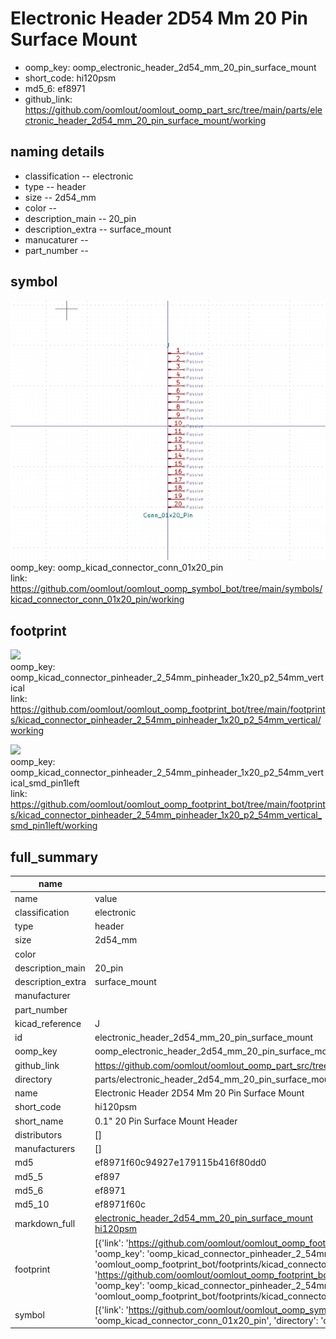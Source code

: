 # Electronic Header 2D54 Mm 20 Pin Surface Mount

  
* oomp_key: oomp_electronic_header_2d54_mm_20_pin_surface_mount 
* short_code: hi120psm
* md5_6: ef8971  
* github_link: https://github.com/oomlout/oomlout_oomp_part_src/tree/main/parts/electronic_header_2d54_mm_20_pin_surface_mount/working  
## naming details
* classification -- electronic
* type -- header
* size -- 2d54_mm
* color -- 
* description_main -- 20_pin
* description_extra -- surface_mount
* manucaturer -- 
* part_number -- 



## symbol

![](symbol/0/working/working_600.png)  
oomp_key: oomp_kicad_connector_conn_01x20_pin  
link: https://github.com/oomlout/oomlout_oomp_symbol_bot/tree/main/symbols/kicad_connector_conn_01x20_pin/working  

## footprint

![](footprint/0/working/working_600.png)  
oomp_key: oomp_kicad_connector_pinheader_2_54mm_pinheader_1x20_p2_54mm_vertical  
link: https://github.com/oomlout/oomlout_oomp_footprint_bot/tree/main/footprints/kicad_connector_pinheader_2_54mm_pinheader_1x20_p2_54mm_vertical/working  

![](footprint/0/working/working_600.png)  
oomp_key: oomp_kicad_connector_pinheader_2_54mm_pinheader_1x20_p2_54mm_vertical_smd_pin1left  
link: https://github.com/oomlout/oomlout_oomp_footprint_bot/tree/main/footprints/kicad_connector_pinheader_2_54mm_pinheader_1x20_p2_54mm_vertical_smd_pin1left/working  

## full_summary
| name | value | 
| --- | --- | 
| name | value | 
| classification | electronic | 
| type | header | 
| size | 2d54_mm | 
| color |  | 
| description_main | 20_pin | 
| description_extra | surface_mount | 
| manufacturer |  | 
| part_number |  | 
| kicad_reference | J | 
| id | electronic_header_2d54_mm_20_pin_surface_mount | 
| oomp_key | oomp_electronic_header_2d54_mm_20_pin_surface_mount | 
| github_link | https://github.com/oomlout/oomlout_oomp_part_src/tree/main/parts/electronic_header_2d54_mm_20_pin_surface_mount/working | 
| directory | parts/electronic_header_2d54_mm_20_pin_surface_mount | 
| name | Electronic Header 2D54 Mm 20 Pin Surface Mount | 
| short_code | hi120psm | 
| short_name | 0.1" 20 Pin Surface Mount Header | 
| distributors | [] | 
| manufacturers | [] | 
| md5 | ef8971f60c94927e179115b416f80dd0 | 
| md5_5 | ef897 | 
| md5_6 | ef8971 | 
| md5_10 | ef8971f60c | 
| markdown_full | [electronic_header_2d54_mm_20_pin_surface_mount](https://github.com/oomlout/oomlout_oomp_part_src/tree/main/parts/electronic_header_2d54_mm_20_pin_surface_mount/working)<br>[hi120psm](https://github.com/oomlout/oomlout_oomp_part_src/tree/main/parts/electronic_header_2d54_mm_20_pin_surface_mount/working)<br> | 
| footprint | [{'link': 'https://github.com/oomlout/oomlout_oomp_footprint_bot/tree/main/foootprntss/kicad_connector_pinheader_2_54mm_pinheader_1x20_p2_54mm_vertical', 'oomp_key': 'oomp_kicad_connector_pinheader_2_54mm_pinheader_1x20_p2_54mm_vertical', 'directory': 'oomlout_oomp_footprint_bot/footprints/kicad_connector_pinheader_2_54mm_pinheader_1x20_p2_54mm_vertical//working/working.kicad_mod'}, {'link': 'https://github.com/oomlout/oomlout_oomp_footprint_bot/tree/main/foootprntss/kicad_connector_pinheader_2_54mm_pinheader_1x20_p2_54mm_vertical_smd_pin1left', 'oomp_key': 'oomp_kicad_connector_pinheader_2_54mm_pinheader_1x20_p2_54mm_vertical_smd_pin1left', 'directory': 'oomlout_oomp_footprint_bot/footprints/kicad_connector_pinheader_2_54mm_pinheader_1x20_p2_54mm_vertical_smd_pin1left//working/working.kicad_mod'}] | 
| symbol | [{'link': 'https://github.com/oomlout/oomlout_oomp_symbol_bot/tree/main/symbols/kicad_connector_conn_01x20_pin', 'oomp_key': 'oomp_kicad_connector_conn_01x20_pin', 'directory': 'oomlout_oomp_symbol_bot/symbols/kicad_connector_conn_01x20_pin//working/working.kicad_sym'}] | 

